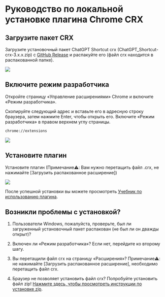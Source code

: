 # Руководство по локальной установке плагина Chrome CRX

## Загрузите пакет CRX

Загрузите установочный пакет ChatGPT Shortcut crx (ChatGPT_Shortcut-crx-3.x.x.zip) с [GitHub Release](https://github.com/rockbenben/ChatGPT-Shortcut/releases/latest) и распакуйте его (файл crx находится в распакованной папке).

![](https://img.newzone.top/2024-08-12-21-47-10.png?imageMogr2/format/webp)

## Включите режим разработчика

Откройте страницу «Управление расширениями» Chrome и включите «Режим разработчика».

Скопируйте следующий адрес и вставьте его в адресную строку браузера, затем нажмите Enter, чтобы открыть его. Включите «Режим разработчика» в правом верхнем углу страницы.

```txt
chrome://extensions
```

![](https://img.newzone.top/2024-08-12-22-05-52.png?imageMogr2/format/webp)

## Установите плагин

Установите плагин (Примечание⚠️: Вам нужно перетащить файл .crx, не нажимайте [Загрузить распакованное расширение])

![](https://img.newzone.top/2024-08-12-22-16-38.png?imageMogr2/format/webp)

После успешной установки вы можете просмотреть [Учебник по использованию плагина](./usage.md).

## Возникли проблемы с установкой?

1. Пользователи Windows, пожалуйста, проверьте, был ли загруженный установочный пакет распакован (не был ли он дважды открыт)?

2. Включен ли «Режим разработчика»? Если нет, перейдите ко второму шагу.

3. Вы перетащили файл crx на страницу «Расширения»? Примечание⚠️: не нажимайте [Загрузить распакованное расширение], необходимо перетащить файл crx.

4. Браузер не позволяет установить файл crx? Попробуйте установить файл zip! [Нажмите здесь, чтобы просмотреть инструкции по установке zip](./manual-chrome-extension-zip.md).
